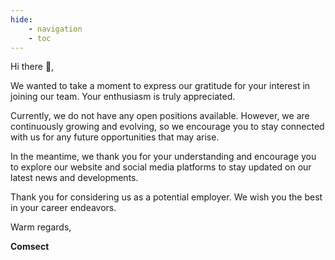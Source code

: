 ```yaml
---
hide:
    - navigation
    - toc
---
```


Hi there 👋,

We wanted to take a moment to express our gratitude for your interest in joining our team. Your enthusiasm is truly appreciated.

Currently, we do not have any open positions available. However, we are continuously growing and evolving, so we encourage you to stay connected with us for any future opportunities that may arise.

In the meantime, we thank you for your understanding and encourage you to explore our website and social media platforms to stay updated on our latest news and developments.

Thank you for considering us as a potential employer. We wish you the best in your career endeavors.

Warm regards,

**Comsect**
